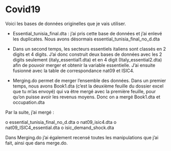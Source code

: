 # Covid19

Voici les bases de données originelles que je vais utiliser.

-	Essential_tunisia_final.dta : j’ai pris cette base de données et j’ai enlevé les duplicates. 
Nous avons désormais essential_tunisia_final_no_d.dta

-	Dans un second temps, les secteurs essentiels italiens sont classés en 2 digits et 4 digits. 
J’ai donc construit deux bases de données avec les 2 digits seulement (italy_essential1.dta) 
et en 4 digit (Italy_essential2.dta) afin de pouvoir merger et obtenir la variable essentielle. 
J’ai ensuite fusionné avec la table de correspondance nat09 et ISIC4. 

-	Merging.do permet de merger l’ensemble des données. Dans un premier temps, nous avons Book1.dta 
(c’est la deuxième feuille du dossier excel que tu m’as envoyé) qui va être mergé avec la première feuille, 
pour qu’on puisse avoir les revenus moyens. Donc on a mergé Book1.dta et occupation.dta

Par la suite,  j’ai mergé : 

o	essential_tunisia_final_no_d.dta
o	nat09_isic4.dta
o	nat09_ISIC4_essential.dta 
o	isic_demand_shock.dta

Dans Merging.do j’ai également recensé toutes les manipulations que j’ai fait, ainsi que dans merge.do.
